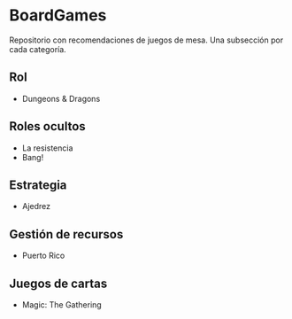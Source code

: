 # BoardGames

Repositorio con recomendaciones de juegos de mesa. Una subsección por cada categoría.

## Rol

- Dungeons & Dragons

## Roles ocultos

- La resistencia
- Bang!

## Estrategia

- Ajedrez

## Gestión de recursos

- Puerto Rico

## Juegos de cartas

- Magic: The Gathering
